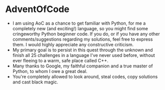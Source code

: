 # AdventOfCode
- I am using AoC as a chance to get familiar with Python, for me a completely new (and exciting!) language, so you might find some cringeworthy Python beginner code. If you do, or if you have any other comments/suggestions regarding my solutions, feel free to express them. I would highly appreciate any constructive criticism.  
- My primary goal is to persist in this quest through the unknown and finish all 25 challenges in a language I've never used before, without ever fleeing to a warm, safe place called C++.
- Many thanks to Google, my faithful companion and a true master of Python, to whom I owe a great deal.
- You're completely allowed to look around, steal codes, copy solutions and cast black magic.
